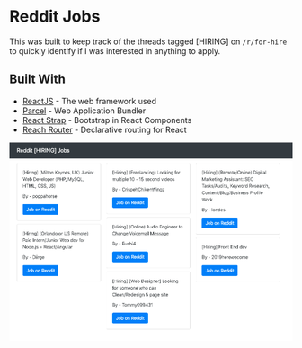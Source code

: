 # Reddit Jobs

This was built to keep track of the threads tagged [HIRING] on `/r/for-hire` to quickly identify if I was interested in anything to apply.

## Built With

* [ReactJS](https://github.com/facebook/react) - The web framework used
* [Parcel](https://github.com/parcel-bundler/parcel) - Web Application Bundler
* [React Strap](https://github.com/reactstrap/reactstrap) - Bootstrap in React Components
* [Reach Router](https://github.com/ReactTraining/react-router) - Declarative routing for React

![screenshot](https://github.com/imcodingideas/jobs-on-reddit/raw/master/screenshot.png)
